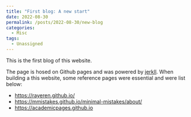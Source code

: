 ```yaml
---
title: "First blog: A new start"
date: 2022-08-30
permalink: /posts/2022-08-30/new-blog
categories:
  - Misc
tags:
  - Unassigned
---
```


This is the first blog of this website. 

The page is hosed on Github pages and was powered by [jerkll](https://jekyllrb.com/).
When building a this website, some reference pages were essential and were list below:
  - https://rayeren.github.io/
  - https://mmistakes.github.io/minimal-mistakes/about/
  - https://academicpages.github.io



